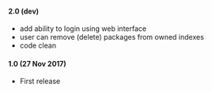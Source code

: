 #### 2.0 (dev)

- add ability to login using web interface
- user can remove (delete) packages from owned indexes
- code clean


#### 1.0 (27 Nov 2017)

- First release
